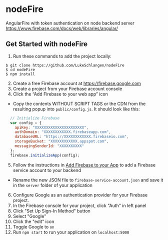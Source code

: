 # nodeFire
AngularFire with token authentication on node backend server
https://www.firebase.com/docs/web/libraries/angular/

## Get Started with nodeFire
1. Run these commands to add the project locally:
```shell
$ git clone https://github.com/LukeSchlangen/nodeFire
$ cd nodeFire
$ npm install
```
2. Create a free Firebase account at https://firebase.google.com
3. Create a project from your Firebase account console
4. Click the “Add Firebase to your web app” icon
  * Copy the contents WITHOUT SCRIPT TAGS or the CDN from the resulting popup into `public/config.js`. It should look like this:
 ```javascript
   // Initialize Firebase
   var config = {
     apiKey: "XXXXXXXXXXXXXXXXXXXXXX",
     authDomain: "XXXXXXXXXXXX.firebaseapp.com",
     databaseURL: "https://XXXXXXXXXXXX.firebaseio.com",
     storageBucket: "XXXXXXXXXXXX.appspot.com",
     messagingSenderId: "XXXXXXXXXX"
   };
   firebase.initializeApp(config);
 ```
5. Follow the instructions in [Add Firebase to your App](https://firebase.google.com/docs/server/setup#add_firebase_to_your_app) to add a Firebase service account to your backend
  * Rename the new JSON file to `firebase-service-account.json` and save it in the `server` folder of your application
6. Configure Google as an authentication provider for your Firebase project.
  1. In the Firebase console for your project, click "Auth" in left panel
  2. Click "Set Up Sign-In Method" button
  3. Select "Google"
  4. Click the "edit" icon
  5. Toggle Google to `on`
7. Run `npm start` to run your application on `localhost:5000`
